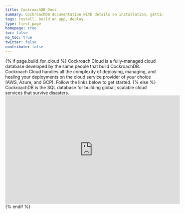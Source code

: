 ```yaml
---
title: CockroachDB Docs
summary: CockroachDB documentation with details on installation, getting started, building an app, deployment, orchestration, and more.
tags: install, build an app, deploy
type: first_page
homepage: true
toc: false
no_toc: true
twitter: false
contribute: false
---
```


<div class="landing-page">
{% if page.build_for_cloud %}
Cockroach Cloud is a fully-managed cloud database developed by the same people that build CockroachDB. Cockroach Cloud handles all the complexity of deploying, managing, and healing your deployments on the cloud service provider of your choice (AWS, Azure, and GCP). Follow the links below to get started.
{% else %}
CockroachDB is the SQL database for building global, scalable cloud services that survive disasters.
  <div class="landing-page__tutorial">
    <a class="landing-page__tutorial--tile install" href="install-cockroachdb.html">
      <i class="landing-page__tutorial--tile-icon"></i>
      <span class="landing-page__tutorial--tile-label"></span>
    </a>
    <a class="landing-page__tutorial--tile start-cluster" href="start-a-local-cluster.html">
      <i class="landing-page__tutorial--tile-icon"></i>
      <span class="landing-page__tutorial--tile-label"></span>
    </a>
    <a class="landing-page__tutorial--tile build-app" href="build-an-app-with-cockroachdb.html">
      <i class="landing-page__tutorial--tile-icon"></i>
      <span class="landing-page__tutorial--tile-label"></span>
    </a>
  </div>
  <div class="landing-page__video-wrapper">
    <iframe width="560" height="349" src="https://www.youtube.com/embed/91IqMUwAdnc?rel=0&amp;showinfo=0" frameborder="0" allowfullscreen></iframe>
  </div>
{% endif %}
</div>
